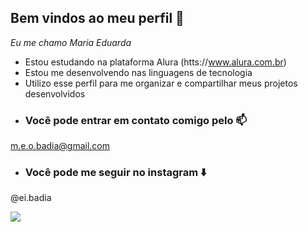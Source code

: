 ## Bem vindos ao meu perfil 🖤

_Eu me chamo Maria Eduarda_

- Estou estudando na plataforma Alura (htts://www.alura.com.br)
- Estou me desenvolvendo nas linguagens de tecnologia
- Utilizo esse perfil para me organizar e compartilhar meus projetos desenvolvidos
- ### Você pode entrar em contato comigo pelo 📫

 m.e.o.badia@gmail.com

 - ### Você pode me seguir no instagram ⬇️
  
 @ei.badia

![]( https://tenor.com/pt-BR/view/рок-gif-27336084)
